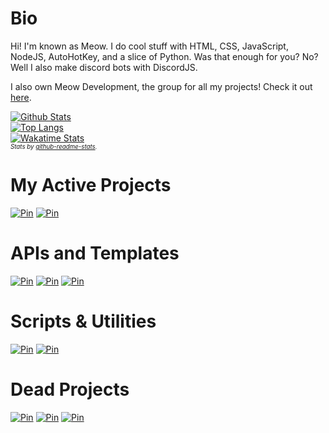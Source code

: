 # Bio

Hi! I'm known as Meow. I do cool stuff with HTML, CSS, JavaScript, NodeJS, AutoHotKey, and a slice of Python. Was that enough for you? No? Well I also make discord bots with DiscordJS.

I also own Meow Development, the group for all my projects! Check it out [here](https://github.com/meowdevelopment).

[![Github Stats](https://github-readme-stats.vercel.app/api?username=itzTheMeow&show_icons=true&theme=slateorange&count_private=true&include_all_commits=true)](https://github-readme-stats.vercel.app/api?username=itzTheMeow&show_icons=true&theme=slateorange&count_private=true&include_all_commits=true)<br>
[![Top Langs](https://github-readme-stats.vercel.app/api/top-langs/?username=itzTheMeow&layout=compact&theme=slateorange)](https://github-readme-stats.vercel.app/api/top-langs/?username=itzTheMeow&layout=compact&theme=slateorange)<br>
[![Wakatime Stats](https://github-readme-stats.vercel.app/api/wakatime?username=itzTheMeow&theme=slateorange)](https://wakatime.com/@itzTheMeow)<br>
_<sup><sup>Stats by [github-readme-stats](https://github.com/anuraghazra/github-readme-stats).</sup></sup>_

# My Active Projects

[![Pin](https://github-readme-stats.vercel.app/api/pin/?username=itzTheMeow&theme=slateorange&repo=itzTheMeow.github.io)](https://github.com/itzTheMeow/itzTheMeow.github.io)
[![Pin](https://github-readme-stats.vercel.app/api/pin/?username=itzTheMeow&theme=slateorange&repo=sand-drawings)](https://github.com/itzTheMeow/sand-drawings)

# APIs and Templates

[![Pin](https://github-readme-stats.vercel.app/api/pin/?username=itzTheMeow&theme=slateorange&repo=discord-bot-template)](https://github.com/itzTheMeow/discord-bot-template)
[![Pin](https://github-readme-stats.vercel.app/api/pin/?username=itzTheMeow&theme=slateorange&repo=simon-says)](https://github.com/itzTheMeow/simon-says)
[![Pin](https://github-readme-stats.vercel.app/api/pin/?username=itzTheMeow&theme=slateorange&repo=window-shaker)](https://github.com/itzTheMeow/window-shaker)

# Scripts & Utilities

[![Pin](https://github-readme-stats.vercel.app/api/pin/?username=itzTheMeow&theme=slateorange&repo=github-plus)](https://github.com/itzTheMeow/github-plus)
[![Pin](https://github-readme-stats.vercel.app/api/pin/?username=itzTheMeow&theme=slateorange&repo=nitrotype-instatyper)](https://github.com/itzTheMeow/nitrotype-instatyper)

# Dead Projects

[![Pin](https://github-readme-stats.vercel.app/api/pin/?username=itzTheMeow&theme=slateorange&repo=coiny)](https://github.com/itzTheMeow/coiny)
[![Pin](https://github-readme-stats.vercel.app/api/pin/?username=itzTheMeow&theme=slateorange&repo=game-master)](https://github.com/itzTheMeow/game-master)
[![Pin](https://github-readme-stats.vercel.app/api/pin/?username=itzTheMeow&theme=slateorange&repo=translator)](https://github.com/itzTheMeow/translator)

<!--
  Template:
  [![Pin](https://github-readme-stats.vercel.app/api/pin/?username=itzTheMeow&theme=slateorange&repo=)](https://github.com/itzTheMeow/)
-->
